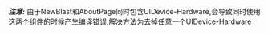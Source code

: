 ***注意:***
由于NewBlast和AboutPage同时包含UIDevice-Hardware,会导致同时使用这两个组件的时候产生编译错误,解决方法为去掉任意一个UIDevice-Hardware